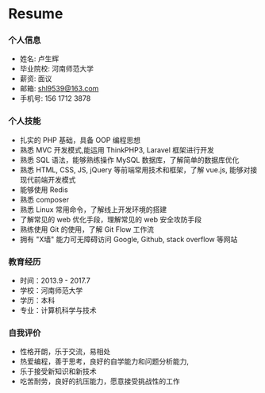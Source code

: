 # Resume

### 个人信息 ###
- 姓名: 卢生辉     
- 毕业院校: 河南师范大学   
- 薪资: 面议  
- 邮箱: shl9539@163.com   
- 手机号: 156 1712 3878  


### 个人技能 ##
- 扎实的 PHP 基础，具备 OOP 编程思想
- 熟悉 MVC 开发模式,能运用 ThinkPHP3, Laravel 框架进行开发
- 熟悉 SQL 语法，能够熟练操作 MySQL 数据库，了解简单的数据库优化
- 熟悉 HTML, CSS, JS, jQuery 等前端常用技术和框架，了解 vue.js, 能够对接现代前端开发模式
- 能够使用 Redis
- 熟悉 composer
- 熟悉 Linux 常用命令，了解线上开发环境的搭建
- 了解常见的 web 优化手段，理解常见的 web 安全攻防手段
- 熟练使用 Git 的使用，了解 Git Flow 工作流
- 拥有 "X墙" 能力可无障碍访问 Google, Github, stack overflow 等网站

### 教育经历 ####

* 时间：2013.9 - 2017.7
* 学校：河南师范大学
* 学历：本科  
* 专业：计算机科学与技术

### 自我评价 ####

- 性格开朗，乐于交流，易相处
- 热爱编程，善于思考，良好的自学能力和问题分析能力,
- 乐于接受新知识和新技术 
- 吃苦耐劳，良好的抗压能力，愿意接受挑战性的工作
